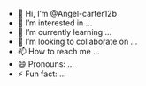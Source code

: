 - 👋 Hi, I’m @Angel-carter12b
- 👀 I’m interested in ...
- 🌱 I’m currently learning ...
- 💞️ I’m looking to collaborate on ...
- 📫 How to reach me ...
- 😄 Pronouns: ...
- ⚡ Fun fact: ...

<!---
Angel-carter12b/Angel-carter12b is a ✨ special ✨ repository because its `README.md` (this file) appears on your GitHub profile.
You can click the Preview link to take a look at your changes.
--->
